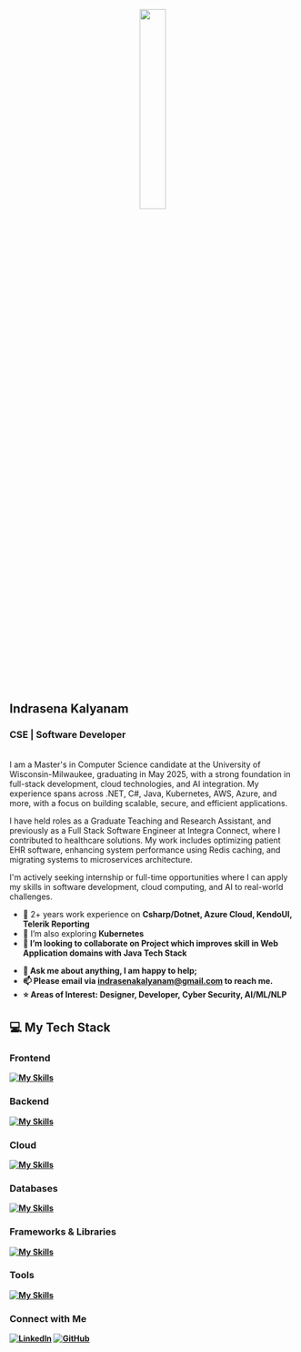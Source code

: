 <p align="center">
  <img src="https://media.giphy.com/media/MeJgB3yMMwIaHmKD4z/giphy.gif" width="30%">
  <br><br>
  
## Indrasena Kalyanam
### CSE | Software Developer

<br />
I am a Master's in Computer Science candidate at the University of Wisconsin-Milwaukee, graduating in May 2025, with a strong foundation in full-stack development, cloud technologies, and AI integration. My experience spans across .NET, C#, Java, Kubernetes, AWS, Azure, and more, with a focus on building scalable, secure, and efficient applications.

I have held roles as a Graduate Teaching and Research Assistant, and previously as a Full Stack Software Engineer at Integra Connect, where I contributed to healthcare solutions. My work includes optimizing patient EHR software, enhancing system performance using Redis caching, and migrating systems to microservices architecture.

I'm actively seeking internship or full-time opportunities where I can apply my skills in software development, cloud computing, and AI to real-world challenges.

- 🔭 2+ years work experience on <b>Csharp/Dotnet, Azure Cloud, KendoUI, Telerik Reporting</b>
- 🌱 I’m also exploring <b>Kubernetes<b>
- 👯 I’m looking to collaborate on Project which improves skill in <b>Web Application</b> domains with Java Tech Stack
<!--- 🤔 I’m looking for help with -->
- 💬 Ask me about anything, I am happy to help;
- 📫 Please email via indrasenakalyanam@gmail.com to reach me.
- ⭐ Areas of Interest: Designer, Developer, Cyber Security, AI/ML/NLP

## 💻 My Tech Stack

### Frontend
[![My Skills](https://skillicons.dev/icons?i=js,html,css,bootstrap,jquery,react,angular)](https://skillicons.dev)

### Backend
[![My Skills](https://skillicons.dev/icons?i=java,cs,dotnet,py,django,flask,nodejs,c,cpp,php)](https://skillicons.dev)

### Cloud
[![My Skills](https://skillicons.dev/icons?i=aws,azure,kubernetes)](https://skillicons.dev)

### Databases
[![My Skills](https://skillicons.dev/icons?i=sqlite,mysql,mongodb,dynamodb)](https://skillicons.dev)

### Frameworks & Libraries
[![My Skills](https://skillicons.dev/icons?i=sklearn,opencv,redis,npm,nginx)](https://skillicons.dev)

### Tools
[![My Skills](https://skillicons.dev/icons?i=windows,linux,vscode,visualstudio,androidstudio,anaconda,ubuntu,bash,sublime,replit,pycharm,powershell,postman,git,github,eclipse&perline=8)](https://skillicons.dev)

### Connect with Me

[![LinkedIn](https://skillicons.dev/icons?i=linkedin)](https://www.linkedin.com/in/indrasena-kalyanam/)
[![GitHub](https://skillicons.dev/icons?i=github)](https://github.com/Indrasena8)

